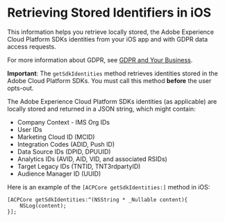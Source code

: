 # Retrieving Stored Identifiers in iOS

This information helps you retrieve locally stored, the Adobe Experience Cloud Platform SDKs identities from your iOS app and with GDPR data access requests.

For more information about GDPR, see [GDPR and Your Business](https://www.adobe.com/privacy/general-data-protection-regulation.html).

**Important**: The `getSdkIdentities` method retrieves identities stored in the Adobe Cloud Platform SDKs. You must call this method **before** the user opts-out.

The Adobe Experience Cloud Platform SDKs identities \(as applicable\) are locally stored and returned in a JSON string, which might contain:

* Company Context - IMS Org IDs
* User IDs
* Marketing Cloud ID \(MCID\)
* Integration Codes \(ADID, Push ID\)
* Data Source IDs \(DPID, DPUUID\)
* Analytics IDs \(AVID, AID, VID, and associated RSIDs\)
* Target Legacy IDs \(TNTID, TNT3rdpartyID\)
* Audience Manager ID \(UUID\)

Here is an example of the `[ACPCore getSdkIdentities:]` method in iOS:

```text
[ACPCore getSdkIdentities:^(NSString * _Nullable content){
    NSLog(content);
}];
```


